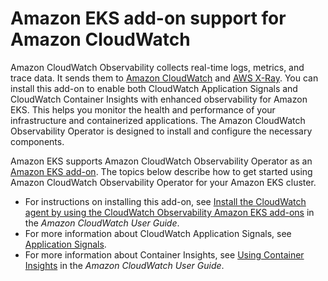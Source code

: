 # Amazon EKS add\-on support for Amazon CloudWatch<a name="cloudwatch"></a>

Amazon CloudWatch Observability collects real\-time logs, metrics, and trace data\. It sends them to [Amazon CloudWatch](https://docs.aws.amazon.com/AmazonCloudWatch/latest/monitoring/WhatIsCloudWatch.html) and [AWS X\-Ray](https://docs.aws.amazon.com/xray/latest/devguide/aws-xray.html)\. You can install this add\-on to enable both CloudWatch Application Signals and CloudWatch Container Insights with enhanced observability for Amazon EKS\. This helps you monitor the health and performance of your infrastructure and containerized applications\. The Amazon CloudWatch Observability Operator is designed to install and configure the necessary components\.

Amazon EKS supports Amazon CloudWatch Observability Operator as an [Amazon EKS add\-on](https://docs.aws.amazon.com/eks/latest/userguide/eks-add-ons.html)\. The topics below describe how to get started using Amazon CloudWatch Observability Operator for your Amazon EKS cluster\.
+ For instructions on installing this add\-on, see [Install the CloudWatch agent by using the CloudWatch Observability Amazon EKS add\-ons](https://docs.aws.amazon.com/AmazonCloudWatch/latest/monitoring/install-CloudWatch-Observability-EKS-addon.html) in the *Amazon CloudWatch User Guide*\.
+ For more information about CloudWatch Application Signals, see [Application Signals](https://docs.aws.amazon.com/AmazonCloudWatch/latest/monitoring/CloudWatch-Application-Monitoring-Sections.html)\.
+ For more information about Container Insights, see [Using Container Insights](https://docs.aws.amazon.com/AmazonCloudWatch/latest/monitoring/ContainerInsights.html) in the *Amazon CloudWatch User Guide*\.